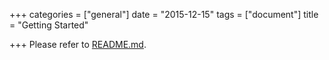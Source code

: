 +++
categories = ["general"]
date = "2015-12-15"
tags = ["document"]
title = "Getting Started"

+++
Please refer to [README.md](https://github.com/osrg/earthquake/blob/master/README.md).
